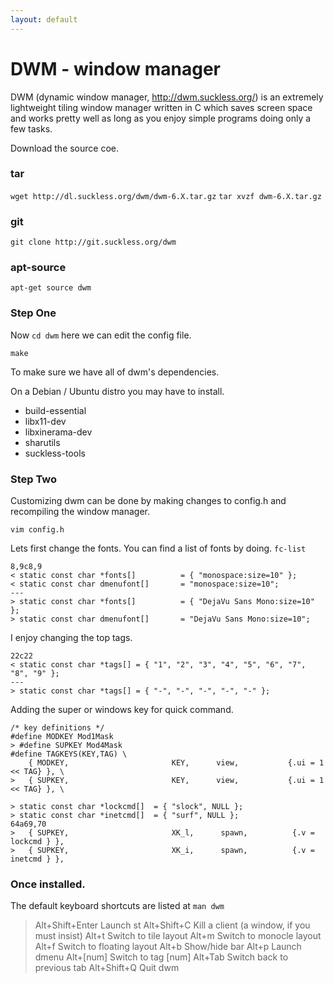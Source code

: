 ```yaml
---
layout: default
---
```


# DWM - window manager

DWM (dynamic window manager, http://dwm.suckless.org/) is an extremely lightweight tiling window manager written in C which saves screen space and works pretty well as long as you enjoy simple programs doing only a few tasks.

Download the source coe.

### tar

`wget http://dl.suckless.org/dwm/dwm-6.X.tar.gz`
`tar xvzf dwm-6.X.tar.gz`

### git

`git clone http://git.suckless.org/dwm`

### apt-source

`apt-get source dwm`

### Step One

Now `cd dwm` here we can edit the config file.

`make` 

To make sure we have all of dwm's dependencies.

On a Debian / Ubuntu distro you may have to install.

+ build-essential 
+ libx11-dev 
+ libxinerama-dev 
+ sharutils 
+ suckless-tools

### Step Two

Customizing dwm can be done by making changes to config.h and recompiling the window manager.

`vim config.h`

Lets first change the fonts. You can find a list of fonts by doing. `fc-list`

```
8,9c8,9
< static const char *fonts[]          = { "monospace:size=10" };
< static const char dmenufont[]       = "monospace:size=10";
---
> static const char *fonts[]          = { "DejaVu Sans Mono:size=10" };
> static const char dmenufont[]       = "DejaVu Sans Mono:size=10";
```

I enjoy changing the top tags.

```
22c22
< static const char *tags[] = { "1", "2", "3", "4", "5", "6", "7", "8", "9" };
---
> static const char *tags[] = { "-", "-", "-", "-", "-" };
```

Adding the super or windows key for quick command.

```
/* key definitions */
#define MODKEY Mod1Mask
> #define SUPKEY Mod4Mask
#define TAGKEYS(KEY,TAG) \
	{ MODKEY,                       KEY,      view,           {.ui = 1 << TAG} }, \
>	{ SUPKEY,                       KEY,      view,           {.ui = 1 << TAG} }, \
```


```
> static const char *lockcmd[]  = { "slock", NULL };
> static const char *inetcmd[]  = { "surf", NULL };
64a69,70
> 	{ SUPKEY,                       XK_l,      spawn,          {.v = lockcmd } },
> 	{ SUPKEY,                       XK_i,      spawn,          {.v = inetcmd } },
```

### Once installed.

The default keyboard shortcuts are listed at `man dwm`


> Alt+Shift+Enter
>   Launch st
> Alt+Shift+C
>    Kill a client (a window, if you must insist)
> Alt+t
>    Switch to tile layout
> Alt+m
>    Switch to monocle layout
> Alt+f
>    Switch to floating layout
> Alt+b
>    Show/hide bar
> Alt+p
>    Launch dmenu
> Alt+[num]
>    Switch to tag [num]
> Alt+Tab
>    Switch back to previous tab
> Alt+Shift+Q
>    Quit dwm

